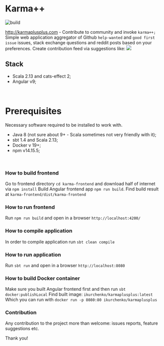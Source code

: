 # Karma++
![build](https://github.com/IvannKurchenko/karma-plus-plus/actions/workflows/build_main.yml/badge.svg)

http://karmaplusplus.com - Contribute to community and invoke `karma++;`
Simple web application aggregator of Github `help-wanted` and `good first issue` issues, stack exchange questions and reddit posts based on your preferences.
Create contribution feed via suggestions like:
![](demo.gif)
<br>

## Stack
- Scala 2.13 and cats-effect 2;
- Angular v9;
<br>

# Prerequisites
Necessary software required to be installed to work with.

- Java 8 (not sure about 9+ - Scala sometimes not very friendly with it);
- sbt 1.4 and Scala 2.13;
- Docker v 19+;
- npm v14.15.5;
<br>

### How to build frontend
Go to frontend directory `cd karma-frontend` and download half of internet via `npm install`
Build Angular frontend app `npm run build`. Find build result at `karma-frontend/dist/karma-frontend`
<br>

### How to run frontend
Run `npm run build` and open in a browser `http://localhost:4200/` <br>

### How to compile application
In order to compile application run `sbt clean compile`<br>

### How to run application
Run `sbt run` and open in a browser `http://localhost:8080`<br>

### How to build Docker container
Make sure you built Angular frontend first and then run `sbt docker:publishLocal`
Find built image: `ikurchenko/karmaplusplus:latest`
Which you can run with `docker run -p 8080:80 ikurchenko/karmaplusplus`

### Contribution
Any contribution to the project more than welcome: issues reports, feature suggestions etc.

Thank you!
